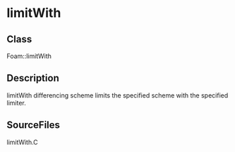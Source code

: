 # limitWith 
## Class
Foam::limitWith

## Description
limitWith differencing scheme limits the specified scheme with the
specified limiter.

## SourceFiles
limitWith.C

